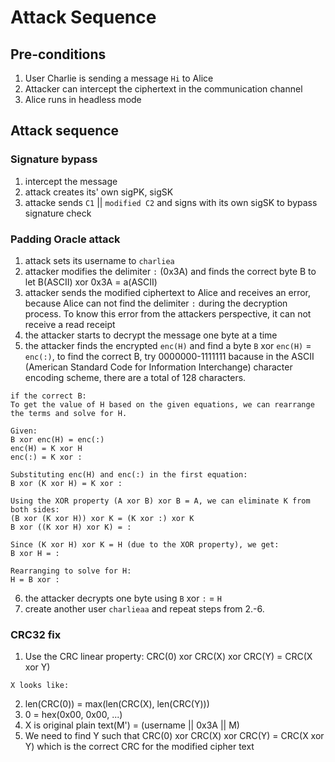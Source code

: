 # Attack Sequence

## Pre-conditions

1. User Charlie is sending a message `Hi` to Alice
2. Attacker can intercept the ciphertext in the communication channel
3. Alice runs in headless mode

## Attack sequence

### Signature bypass

1. intercept the message
2. attack creates its' own sigPK, sigSK
3. attacke sends `C1` || `modified C2` and signs with its own sigSK to bypass signature check

### Padding Oracle attack

1. attack sets its username to `charliea`
2. attacker modifies the delimiter `:` (0x3A) and finds the correct byte B to let B(ASCII) xor 0x3A = a(ASCII)
3. attacker sends the modified ciphertext to Alice and receives an error, because Alice can not find the delimiter `:` during the decryption process. To know this error from the attackers perspective, it can not receive a read receipt
4. the attacker starts to decrypt the message one byte at a time
5. the attacker finds the encrypted `enc(H)` and find a byte `B` xor `enc(H)` = `enc(:)`, to find the correct B, try 0000000-1111111 bacause in the ASCII (American Standard Code for Information Interchange) character encoding scheme, there are a total of 128 characters.

```
if the correct B:
To get the value of H based on the given equations, we can rearrange the terms and solve for H.

Given:
B xor enc(H) = enc(:)
enc(H) = K xor H
enc(:) = K xor :

Substituting enc(H) and enc(:) in the first equation:
B xor (K xor H) = K xor :

Using the XOR property (A xor B) xor B = A, we can eliminate K from both sides:
(B xor (K xor H)) xor K = (K xor :) xor K
B xor ((K xor H) xor K) = :

Since (K xor H) xor K = H (due to the XOR property), we get:
B xor H = :

Rearranging to solve for H:
H = B xor :

```

6. the attacker decrypts one byte using `B` xor `:` = `H`
7. create another user `charlieaa` and repeat steps from 2.-6.

### CRC32 fix

1. Use the CRC linear property: CRC(0) xor CRC(X) xor CRC(Y) = CRC(X xor Y)

```
X looks like:
```

2. len(CRC(0)) = max(len(CRC(X), len(CRC(Y)))
3. 0 = hex(0x00, 0x00, ...)
4. X is original plain text(M') = (username || 0x3A || M)
5. We need to find Y such that CRC(0) xor CRC(X) xor CRC(Y) = CRC(X xor Y) which is the correct CRC for the modified cipher text
